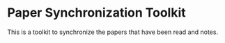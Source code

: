 # Paper Synchronization Toolkit

This is a toolkit to synchronize the papers that have been read and notes.